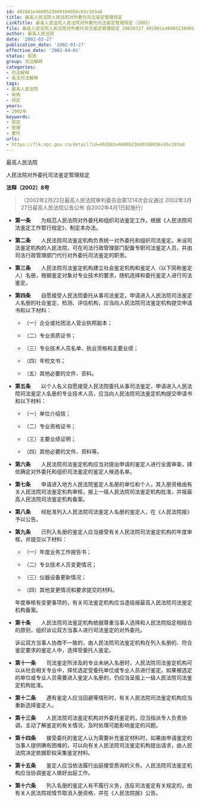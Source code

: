 ```yaml
---
id: 402881e46005230d0160056c65c103a0
title: 最高人民法院人民法院对外委托司法鉴定管理规定
LinkTitle: 最高人民法院人民法院对外委托司法鉴定管理规定（2002）
file: 最高人民法院人民法院对外委托司法鉴定管理规定_20020327_402881e46005230d0160056c65c103a0.docx
author: 最高人民法院
date: '2002-03-27'
publication_date: '2002-03-27'
effective_date: '2002-04-01'
status: 有效
group: 司法解释
categories:
- 司法解释
- 高法司法解释
tags:
- 最高人民法院
- 有效
- 规定
years:
- 2002年
keywords:
- 规定
- 管理
- 委托
urls:
- https://flk.npc.gov.cn/detail?id=402881e46005230d0160056c65c103a0
---
```


最高人民法院

人民法院对外委托司法鉴定管理规定

**法释〔2002〕8号**

> （2002年2月22日最高人民法院审判委员会第1214次会议通过 2002年3月27日最高人民法院公告公布 自2002年4月1日起施行）

- **第一条**　　为规范人民法院对外委托和组织司法鉴定工作，根据《人民法院司法鉴定工作暂行规定》，制定本办法。

- **第二条**　　人民法院司法鉴定机构负责统一对外委托和组织司法鉴定。未设司法鉴定机构的人民法院，可在司法行政管理部门配备专职司法鉴定人员，并由司法行政管理部门代行对外委托司法鉴定的职责。

- **第三条**　　人民法院司法鉴定机构建立社会鉴定机构和鉴定人（以下简称鉴定人）名册，根据鉴定对象对专业技术的要求，随机选择和委托鉴定人进行司法鉴定。

- **第四条**　　自愿接受人民法院委托从事司法鉴定，申请进入人民法院司法鉴定人名册的社会鉴定、检测、评估机构，应当向人民法院司法鉴定机构提交申请书和以下材料：

  - （一）企业或社团法人营业执照副本；

  - （二）专业资质证书；

  - （三）专业技术人员名单、执业资格和主要业绩；

  - （四）年检文书；

  - （五）其他必要的文件、资料。

- **第五条**　　以个人名义自愿接受人民法院委托从事司法鉴定，申请进入人民法院司法鉴定人名册的专业技术人员，应当向人民法院司法鉴定机构提交申请书和以下材料：

  - （一）单位介绍信；

  - （二）专业资格证书；

  - （三）主要业绩证明；

  - （四）其他必要的文件、资料等。

- **第六条**　　人民法院司法鉴定机构应当对提出申请的鉴定人进行全面审查，择优确定对外委托和组织司法鉴定的鉴定人候选名单。

- **第七条**　　申请进入地方人民法院鉴定人名册的单位和个人，其入册资格由有关人民法院司法鉴定机构审核，报上一级人民法院司法鉴定机构批准，并报最高人民法院司法鉴定机构备案。

- **第八条**　　经批准列入人民法院司法鉴定人名册的鉴定人，在《人民法院报》予以公告。

- **第九条**　　已列入名册的鉴定人应当接受有关人民法院司法鉴定机构的年度审核，并提交以下材料：

  - （一）年度业务工作报告书；

  - （二）专业技术人员变更情况；

  - （三）仪器设备更新情况；

  - （四）其他变更情况和要求提交的材料。

  年度审核有变更事项的，有关司法鉴定机构应当逐级报最高人民法院司法鉴定机构备案。

- **第十条**　　人民法院司法鉴定机构依据尊重当事人选择和人民法院指定相结合的原则，组织诉讼双方当事人进行司法鉴定的对外委托。

  诉讼双方当事人协商不一致的，由人民法院司法鉴定机构在列入名册的、符合鉴定要求的鉴定人中，选择受委托人鉴定。

- **第十一条**　　司法鉴定所涉及的专业未纳入名册时，人民法院司法鉴定机构可以从社会相关专业中，择优选定受委托单位或专业人员进行鉴定。如果被选定的单位或专业人员需要进入鉴定人名册的，仍应当呈报上一级人民法院司法鉴定机构批准。

- **第十二条**　　遇有鉴定人应当回避等情形时，有关人民法院司法鉴定机构应当重新选择鉴定人。

- **第十三条**　　人民法院司法鉴定机构对外委托鉴定的，应当指派专人负责协调，主动了解鉴定的有关情况，及时处理可能影响鉴定的问题。

- **第十四条**　　接受委托的鉴定人认为需要补充鉴定材料时，如果由申请鉴定的当事人提供确有困难的，可以向有关人民法院司法鉴定机构提出请求，由人民法院决定依据职权采集鉴定材料。

- **第十五条**　　鉴定人应当依法履行出庭接受质询的义务。人民法院司法鉴定机构应当协调鉴定人做好出庭工作。

- **第十六条**　　列入名册的鉴定人有不履行义务，违反司法鉴定有关规定的，由有关人民法院视情节取消入册资格，并在《人民法院报》公告。
